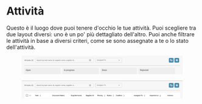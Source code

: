 # Attività

Questo è il luogo dove puoi tenere d'occhio le tue attività. Puoi scegliere tra due layout diversi: uno è un po' più dettagliato dell'altro. Puoi anche filtrare le attività in base a diversi criteri, come se sono assegnate a te o lo stato dell'attività.

<figure><img src="../.gitbook/assets/tasks1.png" alt=""><figcaption></figcaption></figure>

<figure><img src="../.gitbook/assets/tasks2.png" alt=""><figcaption></figcaption></figure>
